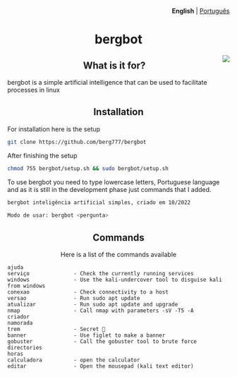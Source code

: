 <p align="right"><strong>English</strong> | <a href="https://github.com/Berg777/bergbot/blob/main/README.pt-br.md">Português</a></p>

<div align="center">

# bergbot

<img src="https://i.pinimg.com/originals/e9/7d/c9/e97dc97d864ee9577ef79628a7af9c79.gif" align="right">


## What is it for?</div>

bergbot is a simple artificial intelligence that can be used to facilitate processes in linux

<div align="center">

## Installation
</div>

For installation here is the setup

 ```sh
git clone https://github.com/berg777/bergbot
```

After finishing the setup
 
 ```sh
chmod 755 bergbot/setup.sh && sudo bergbot/setup.sh
```

To use bergbot you need to type lowercase letters, Portuguese language and as it is still in the development phase just commands that I added.

```sh
bergbot inteligência artificial simples, criado em 10/2022
 
Modo de usar: bergbot <pergunta>
```

<div align="center">

## Commands

Here is a list of the commands available

</div>

```text
ajuda 
serviço              - Check the currently running services
windows              - Use the kali-undercover tool to disguise kali from windows
conexao              - Check connectivity to a host
versao               - Run sudo apt update
atualizar            - Run sudo apt update and upgrade
nmap                 - Call nmap with parameters -sV -T5 -A
criador              
namorada
trem                 - Secret 🤫
banner               - Use figlet to make a banner
gobuster             - Call the gobuster tool to brute force directories
horas                
calculadora          - open the calculator
editar               - Open the mousepad (kali text editor)

```
